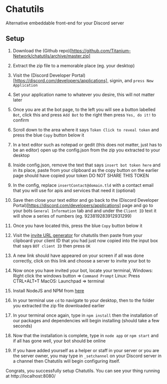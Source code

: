# Chatutils
Alternative embeddable front-end for your Discord server

## Setup

1. Download the (Github repo)[https://github.com/Titanium-Network/chatutils/archive/master.zip]

2. Extract the zip file to a memorable place (eg. your desktop)

3. Visit the (Discord Developer Portal)[https://discord.com/developers/applications], signin, and `press New Application`

4. Set your application name to whatever you desire, this will not matter later

5. Once you are at the bot page, to the left you will see a button labelled `Bot`, click this and press `Add Bot` to the right then press `Yes, do it!` to confirm

6. Scroll down to the area where it says `Token Click to reveal token` and press the blue `Copy` button below it

7. In a text editor such as notepad or gedit (this does not matter, just has to be an editor) open up the config.json from the zip you extracted to your desktop

8. Inside config.json, remove the text that says `insert bot token here` and in its place, paste from your clipboard as the copy button on the earlier page should have copied your token DO NOT SHARE THIS TOKEN 

9. In the config, replace `insertContact@domain.tld` with a contact email that you will use for apis and services that need it (optional)

10. Save then close your text editor and go back to the (Discord Developer Portal)[https://discord.com/developers/applications] page and go to your bots `General Information` tab and and under the `Client ID` text it will show a series of numbers (eg. 923819283912931299)

11. Once you have located this, press the blue `Copy` button below it

12. Visit the [invite URL generator](https://Titanium-Network.github.io/chatutils/generateInvite.html) for chatutils then paste from your clipboard your client ID that you had just now copied into the input box that says `BOT client ID` then press `OK`

13. A new link should have appeared on your screen if all was done correctly, click on this link and choose a server to invite your bot to

14. Now once you have invited your bot, locate your terminal,
Windows: Right click the windows button => `Command Prompt`
Linux: Press CTRL+ALT+T
MacOS: Launchpad => terminal

15. Install NodeJS and NPM from [here](https://nodejs.org/en/download/)

16. In your terminal use `cd` to navigate to your desktop, then to the folder you extracted the zip file downloaded earlier

17. In your terminal once again, type in `npm install` then the installation of our packages and dependencies will begin installing (should take a few seconds)

18. Now that the installation is complete, type in `node app` or `npm start` and if all has gone well, your bot should be online

19. If you have added yourself as a helper or staff in your server or you are the server owner, you may type in `_setchannel` on your Discord server in a channel then Chatutils will begin configuring itself.

Congrats, you successfully setup Chatutils.
You can see your thing running at http://localhost:8080/
